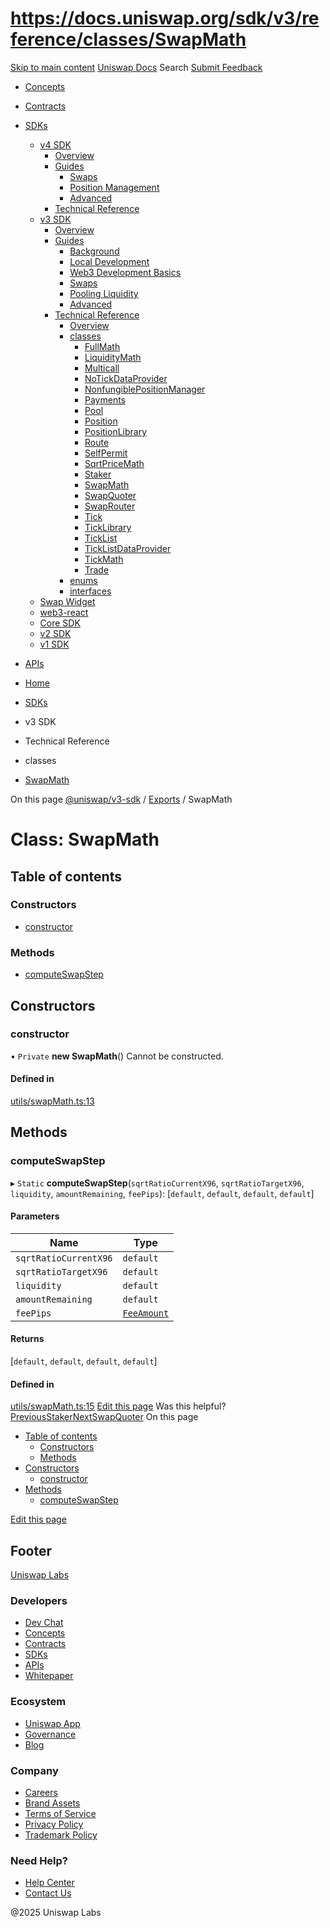 # https://docs.uniswap.org/sdk/v3/reference/classes/SwapMath

[Skip to main content](https://docs.uniswap.org/sdk/v3/reference/classes/SwapMath#__docusaurus_skipToContent_fallback)
[Uniswap Docs](https://docs.uniswap.org/)
Search
[Submit Feedback](https://docs.google.com/forms/d/e/1FAIpQLSdjSkZam8KiatL9XACRVxCHjDJjaPGbls77PCXDKFn4JwykXg/viewform)
  * [Concepts](https://docs.uniswap.org/concepts/overview)
  * [Contracts](https://docs.uniswap.org/contracts/v4/overview)
  * [SDKs](https://docs.uniswap.org/sdk/v4/overview)
    * [v4 SDK](https://docs.uniswap.org/sdk/v4/overview)
      * [Overview](https://docs.uniswap.org/sdk/v4/overview)
      * [Guides](https://docs.uniswap.org/sdk/v4/guides/swaps/quoting)
        * [Swaps](https://docs.uniswap.org/sdk/v4/guides/swaps/quoting)
        * [Position Management](https://docs.uniswap.org/sdk/v4/guides/liquidity/position-minting)
        * [Advanced](https://docs.uniswap.org/sdk/v4/guides/advanced/pool-data)
      * [Technical Reference](https://docs.uniswap.org/sdk/v4/reference/overview)
    * [v3 SDK](https://docs.uniswap.org/sdk/v3/overview)
      * [Overview](https://docs.uniswap.org/sdk/v3/overview)
      * [Guides](https://docs.uniswap.org/sdk/v3/guides/background)
        * [Background](https://docs.uniswap.org/sdk/v3/guides/background)
        * [Local Development](https://docs.uniswap.org/sdk/v3/guides/local-development)
        * [Web3 Development Basics](https://docs.uniswap.org/sdk/v3/guides/web3-development-basics)
        * [Swaps](https://docs.uniswap.org/sdk/v3/guides/swaps/quoting)
        * [Pooling Liquidity](https://docs.uniswap.org/sdk/v3/guides/liquidity/position-data)
        * [Advanced](https://docs.uniswap.org/sdk/v3/guides/advanced/introduction)
      * [Technical Reference](https://docs.uniswap.org/sdk/v3/reference/overview)
        * [Overview](https://docs.uniswap.org/sdk/v3/reference/overview)
        * [classes](https://docs.uniswap.org/sdk/v3/reference/classes/FullMath)
          * [FullMath](https://docs.uniswap.org/sdk/v3/reference/classes/FullMath)
          * [LiquidityMath](https://docs.uniswap.org/sdk/v3/reference/classes/LiquidityMath)
          * [Multicall](https://docs.uniswap.org/sdk/v3/reference/classes/Multicall)
          * [NoTickDataProvider](https://docs.uniswap.org/sdk/v3/reference/classes/NoTickDataProvider)
          * [NonfungiblePositionManager](https://docs.uniswap.org/sdk/v3/reference/classes/NonfungiblePositionManager)
          * [Payments](https://docs.uniswap.org/sdk/v3/reference/classes/Payments)
          * [Pool](https://docs.uniswap.org/sdk/v3/reference/classes/Pool)
          * [Position](https://docs.uniswap.org/sdk/v3/reference/classes/Position)
          * [PositionLibrary](https://docs.uniswap.org/sdk/v3/reference/classes/PositionLibrary)
          * [Route](https://docs.uniswap.org/sdk/v3/reference/classes/Route)
          * [SelfPermit](https://docs.uniswap.org/sdk/v3/reference/classes/SelfPermit)
          * [SqrtPriceMath](https://docs.uniswap.org/sdk/v3/reference/classes/SqrtPriceMath)
          * [Staker](https://docs.uniswap.org/sdk/v3/reference/classes/Staker)
          * [SwapMath](https://docs.uniswap.org/sdk/v3/reference/classes/SwapMath)
          * [SwapQuoter](https://docs.uniswap.org/sdk/v3/reference/classes/SwapQuoter)
          * [SwapRouter](https://docs.uniswap.org/sdk/v3/reference/classes/SwapRouter)
          * [Tick](https://docs.uniswap.org/sdk/v3/reference/classes/Tick)
          * [TickLibrary](https://docs.uniswap.org/sdk/v3/reference/classes/TickLibrary)
          * [TickList](https://docs.uniswap.org/sdk/v3/reference/classes/TickList)
          * [TickListDataProvider](https://docs.uniswap.org/sdk/v3/reference/classes/TickListDataProvider)
          * [TickMath](https://docs.uniswap.org/sdk/v3/reference/classes/TickMath)
          * [Trade](https://docs.uniswap.org/sdk/v3/reference/classes/Trade)
        * [enums](https://docs.uniswap.org/sdk/v3/reference/enums/FeeAmount)
        * [interfaces](https://docs.uniswap.org/sdk/v3/reference/interfaces/AllowedPermitArguments)
    * [Swap Widget](https://docs.uniswap.org/sdk/swap-widget/overview)
    * [web3-react](https://docs.uniswap.org/sdk/web3-react/overview)
    * [Core SDK](https://docs.uniswap.org/sdk/core/overview)
    * [v2 SDK](https://docs.uniswap.org/sdk/v2/overview)
    * [v1 SDK](https://docs.uniswap.org/sdk/v1/overview)
  * [APIs](https://docs.uniswap.org/api/subgraph/overview)


  * [Home](https://docs.uniswap.org/)
  * [SDKs](https://docs.uniswap.org/sdk/v4/overview)
  * v3 SDK
  * Technical Reference
  * classes
  * [SwapMath](https://docs.uniswap.org/sdk/v3/reference/classes/SwapMath)


On this page
[@uniswap/v3-sdk](https://docs.uniswap.org/sdk/v3/reference/README.md) / [Exports](https://docs.uniswap.org/sdk/v3/reference/modules.md) / SwapMath
# Class: SwapMath
## Table of contents[​](https://docs.uniswap.org/sdk/v3/reference/classes/SwapMath#table-of-contents "Direct link to Table of contents")
### Constructors[​](https://docs.uniswap.org/sdk/v3/reference/classes/SwapMath#constructors "Direct link to Constructors")
  * [constructor](https://docs.uniswap.org/sdk/v3/reference/classes/SwapMath#constructor)


### Methods[​](https://docs.uniswap.org/sdk/v3/reference/classes/SwapMath#methods "Direct link to Methods")
  * [computeSwapStep](https://docs.uniswap.org/sdk/v3/reference/classes/SwapMath#computeswapstep)


## Constructors[​](https://docs.uniswap.org/sdk/v3/reference/classes/SwapMath#constructors-1 "Direct link to Constructors")
### constructor[​](https://docs.uniswap.org/sdk/v3/reference/classes/SwapMath#constructor "Direct link to constructor")
• `Private` **new SwapMath**()
Cannot be constructed.
#### Defined in[​](https://docs.uniswap.org/sdk/v3/reference/classes/SwapMath#defined-in "Direct link to Defined in")
[utils/swapMath.ts:13](https://github.com/Uniswap/v3-sdk/blob/08a7c05/src/utils/swapMath.ts#L13)
## Methods[​](https://docs.uniswap.org/sdk/v3/reference/classes/SwapMath#methods-1 "Direct link to Methods")
### computeSwapStep[​](https://docs.uniswap.org/sdk/v3/reference/classes/SwapMath#computeswapstep "Direct link to computeSwapStep")
▸ `Static` **computeSwapStep**(`sqrtRatioCurrentX96`, `sqrtRatioTargetX96`, `liquidity`, `amountRemaining`, `feePips`): [`default`, `default`, `default`, `default`]
#### Parameters[​](https://docs.uniswap.org/sdk/v3/reference/classes/SwapMath#parameters "Direct link to Parameters")
Name| Type  
---|---  
`sqrtRatioCurrentX96`| `default`  
`sqrtRatioTargetX96`| `default`  
`liquidity`| `default`  
`amountRemaining`| `default`  
`feePips`| [`FeeAmount`](https://docs.uniswap.org/sdk/v3/reference/enums/FeeAmount)  
#### Returns[​](https://docs.uniswap.org/sdk/v3/reference/classes/SwapMath#returns "Direct link to Returns")
[`default`, `default`, `default`, `default`]
#### Defined in[​](https://docs.uniswap.org/sdk/v3/reference/classes/SwapMath#defined-in-1 "Direct link to Defined in")
[utils/swapMath.ts:15](https://github.com/Uniswap/v3-sdk/blob/08a7c05/src/utils/swapMath.ts#L15)
[Edit this page](https://github.com/uniswap/uniswap-docs/tree/main/docs/sdk/v3/reference/classes/SwapMath.md)
Was this helpful?
[PreviousStaker](https://docs.uniswap.org/sdk/v3/reference/classes/Staker)[NextSwapQuoter](https://docs.uniswap.org/sdk/v3/reference/classes/SwapQuoter)
On this page
  * [Table of contents](https://docs.uniswap.org/sdk/v3/reference/classes/SwapMath#table-of-contents)
    * [Constructors](https://docs.uniswap.org/sdk/v3/reference/classes/SwapMath#constructors)
    * [Methods](https://docs.uniswap.org/sdk/v3/reference/classes/SwapMath#methods)
  * [Constructors](https://docs.uniswap.org/sdk/v3/reference/classes/SwapMath#constructors-1)
    * [constructor](https://docs.uniswap.org/sdk/v3/reference/classes/SwapMath#constructor)
  * [Methods](https://docs.uniswap.org/sdk/v3/reference/classes/SwapMath#methods-1)
    * [computeSwapStep](https://docs.uniswap.org/sdk/v3/reference/classes/SwapMath#computeswapstep)


[Edit this page](https://github.com/uniswap/uniswap-docs/tree/main/docs/sdk/v3/reference/classes/SwapMath.md)
## Footer
[Uniswap Labs](https://docs.uniswap.org/)
### Developers
  * [Dev Chat](https://discord.com/invite/uniswap)
  * [Concepts](https://docs.uniswap.org/concepts/overview)
  * [Contracts](https://docs.uniswap.org/contracts/v4/overview)
  * [SDKs](https://docs.uniswap.org/sdk/v4/overview)
  * [APIs](https://docs.uniswap.org/api/subgraph/overview)
  * [Whitepaper](https://app.uniswap.org/whitepaper-v4.pdf)


### Ecosystem
  * [Uniswap App](https://app.uniswap.org/)
  * [Governance](https://www.uniswapfoundation.org/governance)
  * [Blog](https://blog.uniswap.org/)


### Company
  * [Careers](https://boards.greenhouse.io/uniswaplabs)
  * [Brand Assets](https://github.com/Uniswap/brand-assets/raw/main/Uniswap%20Brand%20Assets.zip)
  * [Terms of Service](https://support.uniswap.org/hc/en-us/articles/30935100859661-Uniswap-Labs-Terms-of-Service)
  * [Privacy Policy](https://support.uniswap.org/hc/en-us/articles/30934457771405-Uniswap-Labs-Privacy-Policy)
  * [Trademark Policy](https://support.uniswap.org/hc/en-us/articles/30934762216973-Uniswap-Labs-Trademark-Guidelines)


### Need Help?
  * [Help Center](https://support.uniswap.org/)
  * [Contact Us](https://support.uniswap.org/hc/en-us/requests/new)


@2025 Uniswap Labs
[](https://github.com/uniswap/uniswap-docs)[](https://twitter.com/Uniswap)[](https://discord.com/invite/uniswap)

